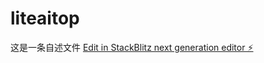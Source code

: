 # liteaitop
这是一条自述文件
[Edit in StackBlitz next generation editor ⚡️](https://stackblitz.com/~/github.com/hyperflipic/liteaitop)
